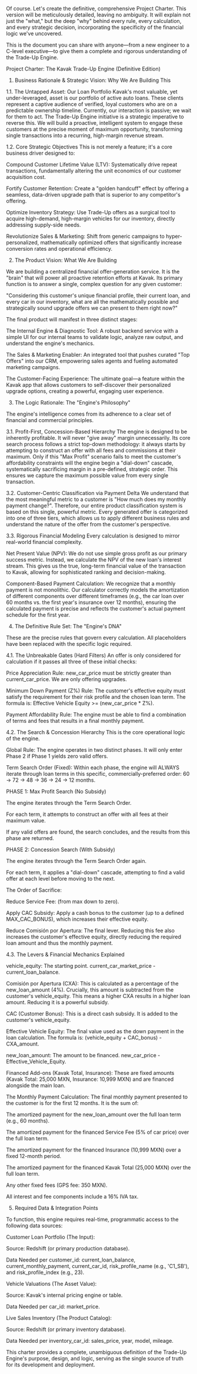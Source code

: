 Of course. Let's create the definitive, comprehensive Project Charter. This version will be meticulously detailed, leaving no ambiguity. It will explain not just the "what," but the deep "why" behind every rule, every calculation, and every strategic decision, incorporating the specificity of the financial logic we've uncovered.

This is the document you can share with anyone—from a new engineer to a C-level executive—to give them a complete and rigorous understanding of the Trade-Up Engine.

Project Charter: The Kavak Trade-Up Engine (Definitive Edition)
1. Business Rationale & Strategic Vision: Why We Are Building This

1.1. The Untapped Asset: Our Loan Portfolio
Kavak's most valuable, yet under-leveraged, asset is our portfolio of active auto loans. These clients represent a captive audience of verified, loyal customers who are on a predictable ownership timeline. Currently, our interaction is passive; we wait for them to act. The Trade-Up Engine initiative is a strategic imperative to reverse this. We will build a proactive, intelligent system to engage these customers at the precise moment of maximum opportunity, transforming single transactions into a recurring, high-margin revenue stream.

1.2. Core Strategic Objectives
This is not merely a feature; it's a core business driver designed to:

Compound Customer Lifetime Value (LTV): Systematically drive repeat transactions, fundamentally altering the unit economics of our customer acquisition cost.

Fortify Customer Retention: Create a "golden handcuff" effect by offering a seamless, data-driven upgrade path that is superior to any competitor's offering.

Optimize Inventory Strategy: Use Trade-Up offers as a surgical tool to acquire high-demand, high-margin vehicles for our inventory, directly addressing supply-side needs.

Revolutionize Sales & Marketing: Shift from generic campaigns to hyper-personalized, mathematically optimized offers that significantly increase conversion rates and operational efficiency.

2. The Product Vision: What We Are Building

We are building a centralized financial offer-generation service. It is the "brain" that will power all proactive retention efforts at Kavak. Its primary function is to answer a single, complex question for any given customer:

"Considering this customer's unique financial profile, their current loan, and every car in our inventory, what are all the mathematically possible and strategically sound upgrade offers we can present to them right now?"

The final product will manifest in three distinct stages:

The Internal Engine & Diagnostic Tool: A robust backend service with a simple UI for our internal teams to validate logic, analyze raw output, and understand the engine's mechanics.

The Sales & Marketing Enabler: An integrated tool that pushes curated "Top Offers" into our CRM, empowering sales agents and fueling automated marketing campaigns.

The Customer-Facing Experience: The ultimate goal—a feature within the Kavak app that allows customers to self-discover their personalized upgrade options, creating a powerful, engaging user experience.

3. The Logic Rationale: The "Engine's Philosophy"

The engine's intelligence comes from its adherence to a clear set of financial and commercial principles.

3.1. Profit-First, Concession-Based Hierarchy
The engine is designed to be inherently profitable. It will never "give away" margin unnecessarily. Its core search process follows a strict top-down methodology: it always starts by attempting to construct an offer with all fees and commissions at their maximum. Only if this "Max Profit" scenario fails to meet the customer's affordability constraints will the engine begin a "dial-down" cascade, systematically sacrificing margin in a pre-defined, strategic order. This ensures we capture the maximum possible value from every single transaction.

3.2. Customer-Centric Classification via Payment Delta
We understand that the most meaningful metric to a customer is "How much does my monthly payment change?". Therefore, our entire product classification system is based on this single, powerful metric. Every generated offer is categorized into one of three tiers, which allows us to apply different business rules and understand the nature of the offer from the customer's perspective.

3.3. Rigorous Financial Modeling
Every calculation is designed to mirror real-world financial complexity.

Net Present Value (NPV): We do not use simple gross profit as our primary success metric. Instead, we calculate the NPV of the new loan's interest stream. This gives us the true, long-term financial value of the transaction to Kavak, allowing for sophisticated ranking and decision-making.

Component-Based Payment Calculation: We recognize that a monthly payment is not monolithic. Our calculator correctly models the amortization of different components over different timeframes (e.g., the car loan over 60 months vs. the first year's insurance over 12 months), ensuring the calculated payment is precise and reflects the customer's actual payment schedule for the first year.

4. The Definitive Rule Set: The "Engine's DNA"

These are the precise rules that govern every calculation. All placeholders have been replaced with the specific logic required.

4.1. The Unbreakable Gates (Hard Filters)
An offer is only considered for calculation if it passes all three of these initial checks:

Price Appreciation Rule: new_car_price must be strictly greater than current_car_price. We are only offering upgrades.

Minimum Down Payment (Z%) Rule: The customer's effective equity must satisfy the requirement for their risk profile and the chosen loan term. The formula is: Effective Vehicle Equity >= (new_car_price * Z%).

Payment Affordability Rule: The engine must be able to find a combination of terms and fees that results in a final monthly payment.

4.2. The Search & Concession Hierarchy
This is the core operational logic of the engine.

Global Rule: The engine operates in two distinct phases. It will only enter Phase 2 if Phase 1 yields zero valid offers.

Term Search Order (Fixed): Within each phase, the engine will ALWAYS iterate through loan terms in this specific, commercially-preferred order: 60 -> 72 -> 48 -> 36 -> 24 -> 12 months.

PHASE 1: Max Profit Search (No Subsidy)

The engine iterates through the Term Search Order.

For each term, it attempts to construct an offer with all fees at their maximum value.

If any valid offers are found, the search concludes, and the results from this phase are returned.

PHASE 2: Concession Search (With Subsidy)

The engine iterates through the Term Search Order again.

For each term, it applies a "dial-down" cascade, attempting to find a valid offer at each level before moving to the next.

The Order of Sacrifice:

Reduce Service Fee: (from max down to zero).

Apply CAC Subsidy: Apply a cash bonus to the customer (up to a defined MAX_CAC_BONUS), which increases their effective equity.

Reduce Comisión por Apertura: The final lever. Reducing this fee also increases the customer's effective equity, directly reducing the required loan amount and thus the monthly payment.

4.3. The Levers & Financial Mechanics Explained

vehicle_equity: The starting point. current_car_market_price - current_loan_balance.

Comisión por Apertura (CXA): This is calculated as a percentage of the new_loan_amount (4%). Crucially, this amount is subtracted from the customer's vehicle_equity. This means a higher CXA results in a higher loan amount. Reducing it is a powerful subsidy.

CAC (Customer Bonus): This is a direct cash subsidy. It is added to the customer's vehicle_equity.

Effective Vehicle Equity: The final value used as the down payment in the loan calculation. The formula is: (vehicle_equity + CAC_bonus) - CXA_amount.

new_loan_amount: The amount to be financed. new_car_price - Effective_Vehicle_Equity.

Financed Add-ons (Kavak Total, Insurance): These are fixed amounts (Kavak Total: 25,000 MXN, Insurance: 10,999 MXN) and are financed alongside the main loan.

The Monthly Payment Calculation: The final monthly payment presented to the customer is for the first 12 months. It is the sum of:

The amortized payment for the new_loan_amount over the full loan term (e.g., 60 months).

The amortized payment for the financed Service Fee (5% of car price) over the full loan term.

The amortized payment for the financed Insurance (10,999 MXN) over a fixed 12-month period.

The amortized payment for the financed Kavak Total (25,000 MXN) over the full loan term.

Any other fixed fees (GPS fee: 350 MXN).

All interest and fee components include a 16% IVA tax.

5. Required Data & Integration Points

To function, this engine requires real-time, programmatic access to the following data sources:

Customer Loan Portfolio (The Input):

Source: Redshift (or primary production database).

Data Needed per customer_id: current_loan_balance, current_monthly_payment, current_car_id, risk_profile_name (e.g., 'C1_SB'), and risk_profile_index (e.g., 23).

Vehicle Valuations (The Asset Value):

Source: Kavak's internal pricing engine or table.

Data Needed per car_id: market_price.

Live Sales Inventory (The Product Catalog):

Source: Redshift (or primary inventory database).

Data Needed per inventory_car_id: sales_price, year, model, mileage.

This charter provides a complete, unambiguous definition of the Trade-Up Engine's purpose, design, and logic, serving as the single source of truth for its development and deployment.